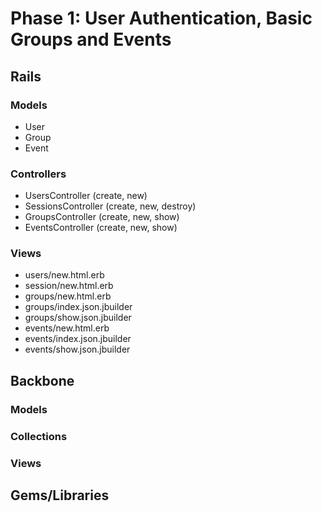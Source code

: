 # Phase 1: User Authentication, Basic Groups and Events

## Rails
### Models
* User
* Group
* Event

### Controllers
* UsersController (create, new)
* SessionsController (create, new, destroy)
* GroupsController (create, new, show)
* EventsController (create, new, show)

### Views
* users/new.html.erb
* session/new.html.erb
* groups/new.html.erb
* groups/index.json.jbuilder
* groups/show.json.jbuilder
* events/new.html.erb
* events/index.json.jbuilder
* events/show.json.jbuilder

## Backbone
### Models

### Collections

### Views

## Gems/Libraries

